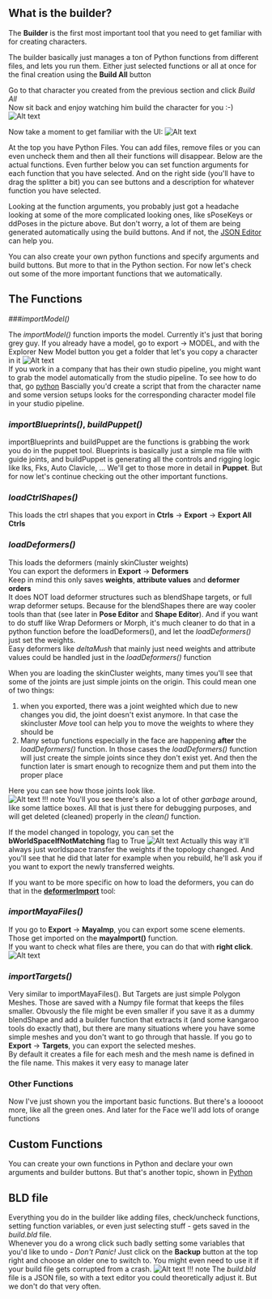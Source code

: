 
## What is the builder?
The **Builder** is the first most important tool that you need to get familiar with for creating characters.

The builder basically just manages a ton of Python functions from different files, and lets
you run them. Either just selected functions or all at once for the final creation using the **Build All** button

Go to that character you created from the previous section and click *Build All*  
Now sit back and enjoy watching him build the character for you :-)
![Alt text](../images/builder_buildAll.gif)

Now take a moment to get familiar with the UI:
![Alt text](../images/builder_filesAndFunctions.jpg)

At the top you have Python Files. You can add files, remove files or you can even uncheck them and then all their functions will disappear.
Below are the actual functions. Even further below you can set function arguments for each function that you have selected.
And on the right side (you'll have to drag the splitter a bit) you can see buttons and a description for 
whatever function you have selected.


Looking at the function arguments, you probably just got a headache looking at some of the more complicated looking ones,
like sPoseKeys or ddPoses in the picture above. But don't worry, a lot of them are being generated automatically using the
build buttons. And if not, the [JSON Editor](jsonEditor.md) can help you.  



You can also create your own python functions and specify arguments and build buttons. But more to that
in the Python section.
For now let's check out some of the more important functions that we automatically.  


## The Functions

###*importModel()*

The *importModel()* function imports the model. Currently it's just that boring grey guy. 
If you already have a model, go to export -> MODEL, and with the Explorer New Model button
you get a folder that let's you copy a character in it
![Alt text](../images/addModel.gif)  
If you work in a company that has their own studio pipeline, you might want to grab
the model automatically from the studio pipeline. To see how to do that, go [python](../python/python2.md#connecting-to-studio-pipeline)
Bascially you'd create a script that from the character name and some version setups looks for the corresponding character model file
in your studio pipeline.


### *importBlueprints()*, *buildPuppet()*
importBlueprints and buildPuppet are the functions is grabbing the work you do in the puppet tool.
Blueprints is basically just a simple ma file with guide joints, and buildPuppet is generating all the 
controls and rigging logic like Iks, Fks, Auto Clavicle, ...
We'll get to those more in detail in **Puppet**. But for now let's continue checking out the 
other important functions.


### *loadCtrlShapes()*
This loads the ctrl shapes that you export in **Ctrls** -> **Export** -> **Export All Ctrls** 


### *loadDeformers()*
This loads the deformers (mainly skinCluster weights)   
You can export the deformers in **Export** -> **Deformers**  
Keep in mind this only saves **weights**, **attribute values** and **deformer orders**  
It does NOT load deformer structures such as blendShape targets, or full wrap deformer setups.
Because for the blendShapes there are way cooler tools than that (see later in **Pose Editor** and **Shape Editor**).
And if you want to do stuff like Wrap Deformers or Morph, it's much cleaner to do that in a 
python function before the loadDeformers(), and let the *loadDeformers()* just set the weights.  
Easy deformers like *deltaMush* that mainly just need weights and attribute values could be handled
just in the *loadDeformers()* function

When you are loading the skinCluster weights, many times you'll see that some of the joints are just simple joints on the origin.
This could mean one of two things:

1. when you exported, there was a joint weighted which due to new changes you did, the joint doesn't exist anymore.
In that case the skincluster *Move* tool can help you to move the weights to where they should be
2. Many setup functions especially in the face are happening **after** the *loadDeformers()* function. In those cases
the *loadDeformers()* function will just create the simple joints since they don't exist yet. And then 
the function later is smart enough to recognize them and put them into the proper place

Here you can see how those joints look like.  
![Alt text](../images/builder_jointsAtOrigin.jpg)
!!! note
    You'll you see there's also a lot of other *garbage* around, like some lattice boxes.
    All that is just there for debugging purposes, and will get deleted (cleaned) properly in the *clean()* function.

If the model changed in topology, you can set the **bWorldSpaceIfNotMatching** flag to True
![Alt text](../images/builder_loadDeformerWorldspace.jpg)
Actually this way it'll always just worldspace transfer the weights if the topology changed. And you'll see that he
did that later for example when you rebuild, he'll ask you if you want to export the newly transferred weights.

If you want to be more specific on how to load the deformers, you can do that in the [**deformerImport**](../tools/toolsDeformerImport.md) tool:




### *importMayaFiles()*
If you go to **Export** -> **MayaImp**, you can export some scene elements. Those get imported on 
the **mayaImport()** function.  
If you want to check what files are there, you can do that with **right click**.  
![Alt text](../images/builder_mayaImport.gif)   


### *importTargets()*
Very similar to importMayaFiles(). But Targets are just simple Polygon Meshes. Those are saved with a Numpy file format
that keeps the files smaller. Obvously the file might be even smaller if you save it as a dummy blendShape and add a builder function that extracts it (and some kangaroo tools do exactly that),
but there are many situations where you have some simple meshes and you don't want to go through that hassle.
If you go to **Export** -> **Targets**, you can export the selected meshes.  
By default it creates a file for each mesh and the mesh name is defined in the file name. 
This makes it very easy to manage later


### Other Functions
Now I've just shown you the important basic functions. But there's a looooot more, like all the green ones.
And later for the Face we'll add lots of orange functions


## Custom Functions
You can create your own functions in Python and declare your own arguments and builder buttons. But that's another topic, shown in [Python](../python/python1.md)  




## BLD file
Everything you do in the builder like adding files, check/uncheck functions, setting function variables, or even
just selecting stuff - gets saved in the *build.bld* file.  
Whenever you do a wrong click such badly setting some variables that you'd like to undo - *Don't Panic!*
Just click on the **Backup** button at the top right and choose an older one to switch to. You might even need to use
it if your build file gets corrupted from a crash.
![Alt text](../images/builder_backups.gif)
!!! note
    The *build.bld* file is a
    JSON file, so with a text editor you could theoretically adjust it. But we don't do that very often.

